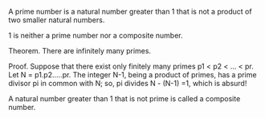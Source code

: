 A prime number is a natural number greater than 1 that is not a product of two smaller natural numbers. 

1 is neither a prime number nor a composite number.


Theorem.
There are infinitely many primes.

Proof.
Suppose that there exist only finitely many primes p1 < p2 < ... < pr. Let N = p1.p2.....pr.   The integer N-1, being a product of primes, has a prime divisor pi in common with N; so, pi divides N - (N-1) =1, which is absurd!



A natural number greater than 1 that is not prime is called a composite number.